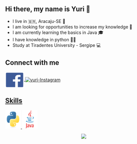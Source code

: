 ## Hi there, my name is Yuri 👋

* I live in 🇧🇷, Aracaju-SE 🌅
* I am looking for opportunities to increase my knowledge 🧠
* I am currently learning the basics in Java 🎓
* I have knowledge in python 👨‍🎓
* Study at Tiradentes University - Sergipe 💻

## Connect with me
<a href = "https://www.facebook.com/yuri.rezende.14289" targe="_blank">
<img align="center" alt="yuri-facebook" height="50" width="60" src="https://raw.githubusercontent.com/devicons/devicon/master/icons/facebook/facebook-original.svg"
style="max-width:100%;">
  
<a href = "https://www.instagram.com/yuriirezende/" targe="_blank">
<img align="center" alt="yuri-Instagram" height="51" width="50" src="https://imagepng.org/wp-content/uploads/2017/08/instagram-icone-icon-1.png"
style="max-width:100%;">  
  
## Skills
<img src = "https://raw.githubusercontent.com/devicons/devicon/master/icons/python/python-original.svg" alt="rails" width="50" height= "60" style="max-
width:100%;">
<img src = "https://raw.githubusercontent.com/devicons/devicon/master/icons/java/java-original-wordmark.svg" alt="rails" width="50" height= "60" style="max-
width:100%;">

<p align="center"> 
  <img  style=": right;" src="madara.giff"/> 
</p>
